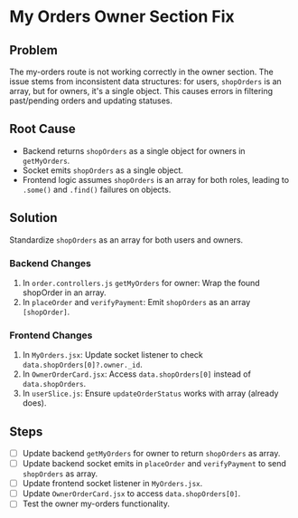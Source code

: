 # My Orders Owner Section Fix

## Problem
The my-orders route is not working correctly in the owner section. The issue stems from inconsistent data structures: for users, `shopOrders` is an array, but for owners, it's a single object. This causes errors in filtering past/pending orders and updating statuses.

## Root Cause
- Backend returns `shopOrders` as a single object for owners in `getMyOrders`.
- Socket emits `shopOrders` as a single object.
- Frontend logic assumes `shopOrders` is an array for both roles, leading to `.some()` and `.find()` failures on objects.

## Solution
Standardize `shopOrders` as an array for both users and owners.

### Backend Changes
1. In `order.controllers.js` `getMyOrders` for owner: Wrap the found shopOrder in an array.
2. In `placeOrder` and `verifyPayment`: Emit `shopOrders` as an array `[shopOrder]`.

### Frontend Changes
1. In `MyOrders.jsx`: Update socket listener to check `data.shopOrders[0]?.owner._id`.
2. In `OwnerOrderCard.jsx`: Access `data.shopOrders[0]` instead of `data.shopOrders`.
3. In `userSlice.js`: Ensure `updateOrderStatus` works with array (already does).

## Steps
- [ ] Update backend `getMyOrders` for owner to return `shopOrders` as array.
- [ ] Update backend socket emits in `placeOrder` and `verifyPayment` to send `shopOrders` as array.
- [ ] Update frontend socket listener in `MyOrders.jsx`.
- [ ] Update `OwnerOrderCard.jsx` to access `data.shopOrders[0]`.
- [ ] Test the owner my-orders functionality.
